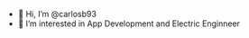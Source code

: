 - 👋 Hi, I’m @carlosb93
- 👀 I’m interested in App Development and Electric Enginneer


<!---
carlosb93/carlosb93 is a ✨ special ✨ repository because its `README.md` (this file) appears on your GitHub profile.
You can click the Preview link to take a look at your changes.
--->
